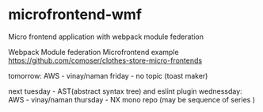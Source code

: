 # microfrontend-wmf
Micro frontend application with webpack module federation

Webpack Module federation Microfrontend example
https://github.com/comoser/clothes-store-micro-frontends


tomorrow: AWS - vinay/naman
friday - no topic (toast maker)

next tuesday - AST(abstract syntax tree) and eslint plugin
wednessday: AWS - vinay/naman
thursday - NX mono repo (may be sequence of series )
